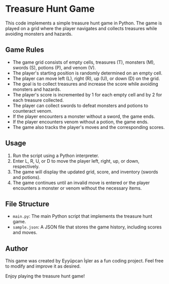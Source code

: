 # Treasure Hunt Game

This code implements a simple treasure hunt game in Python. The game is played on a grid where the player navigates and collects treasures while avoiding monsters and hazards.

## Game Rules

- The game grid consists of empty cells, treasures (T), monsters (M), swords (S), potions (P), and venom (V).
- The player's starting position is randomly determined on an empty cell.
- The player can move left (L), right (R), up (U), or down (D) on the grid.
- The goal is to collect treasures and increase the score while avoiding monsters and hazards.
- The player's score is incremented by 1 for each empty cell and by 2 for each treasure collected.
- The player can collect swords to defeat monsters and potions to counteract venom.
- If the player encounters a monster without a sword, the game ends.
- If the player encounters venom without a potion, the game ends.
- The game also tracks the player's moves and the corresponding scores.

## Usage

1. Run the script using a Python interpreter.
2. Enter L, R, U, or D to move the player left, right, up, or down, respectively.
3. The game will display the updated grid, score, and inventory (swords and potions).
4. The game continues until an invalid move is entered or the player encounters a monster or venom without the necessary items.

## File Structure

- `main.py`: The main Python script that implements the treasure hunt game.
- `sample.json`: A JSON file that stores the game history, including scores and moves.

## Author

This game was created by Eyyüpcan İşler as a fun coding project. Feel free to modify and improve it as desired.

Enjoy playing the treasure hunt game!
